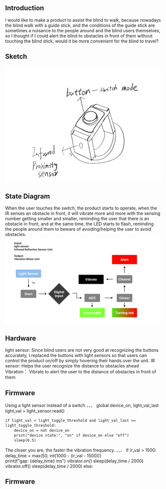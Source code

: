 ## Introduction
I would like to make a product to assist the blind to walk, because nowadays the blind walk with a guide stick, and the conditions of the guide stick are sometimes a nuisance to the people around and the blind users themselves, so I thought if I could alert the blind to obstacles in front of them without touching the blind stick, would it be more convenient for the blind to travel?

## Sketch
![Diagram](hw4-sketch.jpg)  

## State Diagram
When the user touches the switch, the product starts to operate, when the IR senses an obstacle in front, it will vibrate more and more with the sensing number getting smaller and smaller, reminding the user that there is an obstacle in front, and at the same time, the LED starts to flash, reminding the people around them to beware of avoiding/helping the user to avoid obstacles.
![Diagram](hw4-diagram.png)  

## Hardware
light sensor: Since blind users are not very good at recognizing the buttons accurately, I replaced the buttons with light sensors so that users can control the product on/off by simply hovering their hands over the unit.
IR sensor: Helps the user recognize the distance to obstacles ahead
Vibration： Vibrate to alert the user to the distance of obstacles in front of them

## Firmware
Using a light sensor instead of a switch
、、、
    global device_on, light_val_last
    light_val = light_sensor.read()
    
    if light_val < light_toggle_threshold and light_val_last >= light_toggle_threshold:
        device_on = not device_on
        print("device state:", "on" if device_on else "off")
        sleep(0.5)




The closer you are, the faster the vibration frequency.
、、、
 if ir_val > 1500: 
        delay_time = max(50, int(1000 - (ir_val - 1500)))  
        print(f"gap: {delay_time} ms")
        vibrator.on()
        sleep(delay_time / 2000) 
        vibrator.off()
        sleep(delay_time / 2000)
    else:


## Firmware

